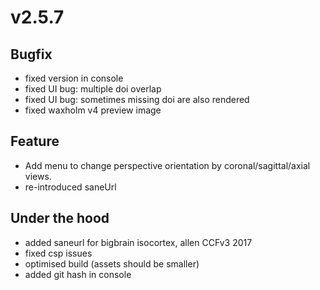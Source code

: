 # v2.5.7

## Bugfix

- fixed version in console
- fixed UI bug: multiple doi overlap
- fixed UI bug: sometimes missing doi are also rendered
- fixed waxholm v4 preview image

## Feature

- Add menu to change perspective orientation by coronal/sagittal/axial views.
- re-introduced saneUrl

## Under the hood

- added saneurl for bigbrain isocortex, allen CCFv3 2017
- fixed csp issues
- optimised build (assets should be smaller)
- added git hash in console
